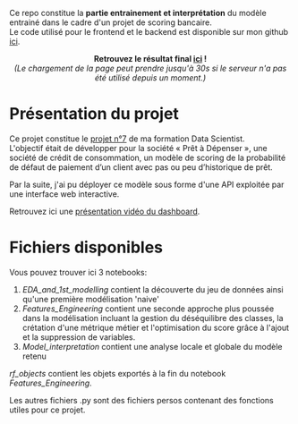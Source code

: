 Ce repo constitue la **partie entrainement et interprétation** du modèle entrainé dans le cadre d'un projet de scoring bancaire. <br>
Le code utilisé pour le frontend et le backend est disponible sur mon github [ici](https://github.com/MavielS/dashboard-bank-scoring). <br>

<p align='center';">
  <b>Retrouvez le résultat final
    <a href="https://bank-scoring-ui.herokuapp.com/">ici</a> ! </br>
  </b>
  <i>(Le chargement de la page peut prendre jusqu'à 30s si le serveur n'a pas été utilisé depuis un moment.)</i>
</p> 


# Présentation du projet 

Ce projet constitue le [projet n°7](https://openclassrooms.com/fr/paths/164/projects/632/assignment) de ma formation Data Scientist. <br>
L'objectif était de développer pour la société « Prêt à Dépenser », une société de crédit de consommation, un modèle de scoring de la probabilité de défaut de paiement d’un client avec pas ou peu d’historique de prêt.<br>

Par la suite, j'ai pu déployer ce modèle sous forme d'une API exploitée par une interface web interactive.

Retrouvez ici une [présentation vidéo du dashboard](https://youtu.be/5cIWq9iiQWM).

# Fichiers disponibles

Vous pouvez trouver ici 3 notebooks:
1. *EDA_and_1st_modelling* contient la découverte du jeu de données ainsi qu'une première modélisation 'naive'
2. *Features_Engineering* contient une seconde approche plus poussée dans la modélisation incluant la gestion du déséquilibre des classes, la crétation d'une métrique métier et l'optimisation du score grâce à l'ajout et la suppression de variables.
3. *Model_interpretation* contient une analyse locale et globale du modèle retenu

*rf_objects* contient les objets exportés à la fin du notebook *Features_Engineering*.

Les autres fichiers .py sont des fichiers persos contenant des fonctions utiles pour ce projet.



